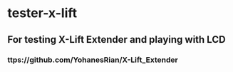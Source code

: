 # tester-x-lift
## For testing X-Lift Extender and playing with LCD
### ttps://github.com/YohanesRian/X-Lift_Extender
